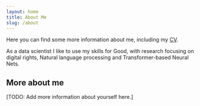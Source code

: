 ```yaml
---
layout: home
title: About Me
slug: /about
---
```


Here you can find some more information about me, including my <a href="/cv-gate">CV</a>.

As a data scientist I like to use my skills for Good, with research focusing on digital rights, Natural language processing and Transformer-based Neural Nets.

## More about me

[TODO: Add more information about yourself here.]
